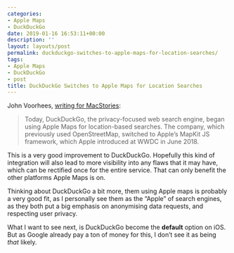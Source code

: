 ```yaml
---
categories:
- Apple Maps
- DuckDuckGo
date: 2019-01-16 16:53:11+00:00
description: ''
layout: layouts/post
permalink: duckduckgo-switches-to-apple-maps-for-location-searches/
tags:
- Apple Maps
- DuckDuckGo
- post
title: DuckDuckGo Switches to Apple Maps for Location Searches
---
```


<p>John Voorhees, <a href="https://www.macstories.net/news/duckduckgo-switches-to-apple-maps-for-location-searches/">writing for MacStories</a>:</p>
<blockquote>
<p>Today, DuckDuckGo, the privacy-focused web search engine, began using Apple Maps for location-based searches. The company, which previously used OpenStreetMap, switched to Apple&#8217;s MapKit JS framework, which Apple introduced at WWDC in June 2018.</p>
</blockquote>
<p>This is a very good improvement to DuckDuckGo. Hopefully this kind of integration will also lead to more visibility into any flaws that it may have, which can be rectified once for the entire service. That can only benefit the other platforms Apple Maps is on.</p>
<p>Thinking about DuckDuckGo a bit more, them using Apple maps is probably a very good fit, as I personally see them as the “Apple” of search engines, as they both put a big emphasis on anonymising data requests, and respecting user privacy.</p>
<p>What I want to see next, is DuckDuckGo become the <strong>default</strong> option on iOS. But as Google already pay a ton of money for this, I don’t see it as being <em>that</em> likely.</p>